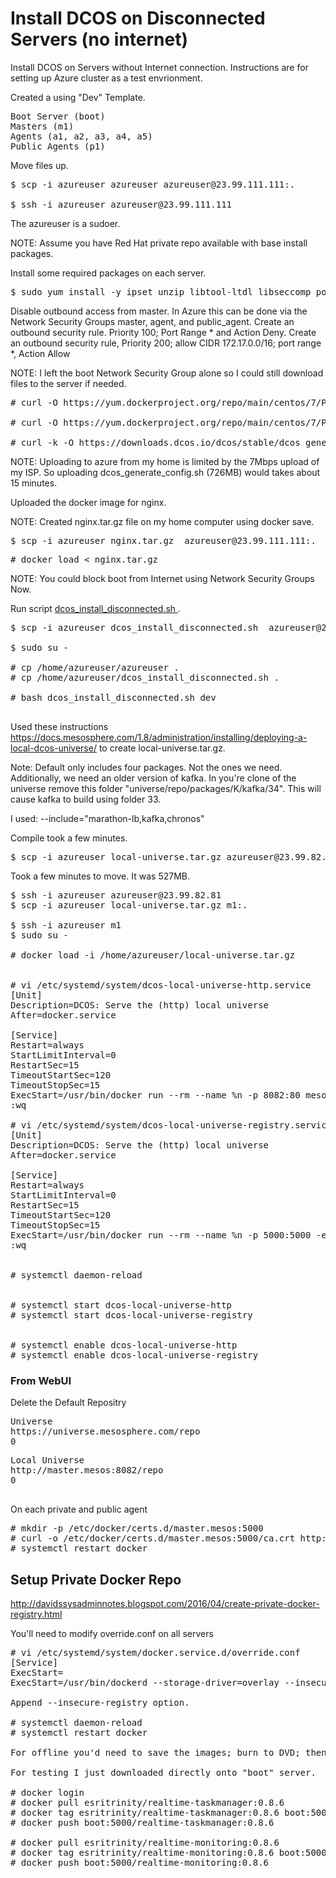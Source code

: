 # Install DCOS on Disconnected Servers (no internet)

Install DCOS on Servers without Internet connection. Instructions are for setting up Azure cluster as a test envrionment.

Created a using "Dev" Template.

<pre>
Boot Server (boot)
Masters (m1)
Agents (a1, a2, a3, a4, a5)
Public Agents (p1)
</pre>

Move files up.

<pre>
$ scp -i azureuser azureuser azureuser@23.99.111.111:.

$ ssh -i azureuser azureuser@23.99.111.111
</pre>

The azureuser is a sudoer.

NOTE: Assume you have Red Hat private repo available with base install packages.

Install some required packages on each server.

<pre>
$ sudo yum install -y ipset unzip libtool-ltdl libseccomp policycoreutils-python
</pre>

Disable outbound access from master.  In Azure this can be done via the Network Security Groups master, agent, and public_agent.
Create an outbound security rule. Priority 100; Port Range * and Action Deny.
Create an outbound security rule, Priority 200; allow CIDR 172.17.0.0/16; port range *, Action Allow


NOTE: I left the boot Network Security Group alone so I could still download files to the server if needed.

<pre>
<boot># curl -O https://yum.dockerproject.org/repo/main/centos/7/Packages/docker-engine-selinux-1.12.4-1.el7.centos.noarch.rpm

<boot># curl -O https://yum.dockerproject.org/repo/main/centos/7/Packages/docker-engine-1.12.4-1.el7.centos.x86_64.rpm

<boot># curl -k -O https://downloads.dcos.io/dcos/stable/dcos_generate_config.sh
</pre>

NOTE: Uploading to azure from my home is limited by the 7Mbps upload of my ISP.  So uploading dcos_generate_config.sh (726MB) would takes about 15 minutes. 

Uploaded the docker image for nginx. 

NOTE: Created nginx.tar.gz file on my home computer using docker save.  

<pre>
$ scp -i azureuser nginx.tar.gz  azureuser@23.99.111.111:.
</pre>

<pre>
# docker load < nginx.tar.gz
</pre>

NOTE: You could block boot from Internet using Network Security Groups Now.

Run script <a href="../master/dcos/install_dcos_disconnected.sh"> dcos_install_disconnected.sh </a>.

<pre>
$ scp -i azureuser dcos_install_disconnected.sh  azureuser@23.99.111.111:.

$ sudo su -

# cp /home/azureuser/azureuser .
# cp /home/azureuser/dcos_install_disconnected.sh .

# bash dcos_install_disconnected.sh dev

</pre>


Used these instructions https://docs.mesosphere.com/1.8/administration/installing/deploying-a-local-dcos-universe/ to create local-universe.tar.gz.

Note: Default only includes four packages. Not the ones we need.  Additionally, we need an older version of kafka. In you're clone of the universe remove this folder "universe/repo/packages/K/kafka/34".  This will cause kafka to build using folder 33.

I used: --include="marathon-lb,kafka,chronos"

Compile took a few minutes.
<pre>
$ scp -i azureuser local-universe.tar.gz azureuser@23.99.82.81:.
</pre>

Took a few minutes to move.  It was 527MB.

<pre>
$ ssh -i azureuser azureuser@23.99.82.81
$ scp -i azureuser local-universe.tar.gz m1:.

$ ssh -i azureuser m1
$ sudo su - 

# docker load -i /home/azureuser/local-universe.tar.gz


# vi /etc/systemd/system/dcos-local-universe-http.service
[Unit]
Description=DCOS: Serve the (http) local universe
After=docker.service

[Service]
Restart=always
StartLimitInterval=0
RestartSec=15
TimeoutStartSec=120
TimeoutStopSec=15
ExecStart=/usr/bin/docker run --rm --name %n -p 8082:80 mesosphere/universe nginx -g "daemon off;"
:wq

# vi /etc/systemd/system/dcos-local-universe-registry.service
[Unit]
Description=DCOS: Serve the (http) local universe
After=docker.service

[Service]
Restart=always
StartLimitInterval=0
RestartSec=15
TimeoutStartSec=120
TimeoutStopSec=15
ExecStart=/usr/bin/docker run --rm --name %n -p 5000:5000 -e REGISTRY_HTTP_TLS_CERTIFICATE=/certs/domain.crt -e REGISTRY_HTTP_TLS_KEY=/certs/domain.key mesosphere/universe registry serve /etc/docker/registry/config.yml
:wq


# systemctl daemon-reload


# systemctl start dcos-local-universe-http
# systemctl start dcos-local-universe-registry


# systemctl enable dcos-local-universe-http
# systemctl enable dcos-local-universe-registry
</pre>


### From WebUI

Delete the Default Repositry

<pre>
Universe
https://universe.mesosphere.com/repo
0
</pre>

<pre>
Local Universe
http://master.mesos:8082/repo
0

</pre>
On each private and public agent

<pre>
# mkdir -p /etc/docker/certs.d/master.mesos:5000
# curl -o /etc/docker/certs.d/master.mesos:5000/ca.crt http://master.mesos:8082/certs/domain.crt
# systemctl restart docker
</pre>



## Setup Private Docker Repo

http://davidssysadminnotes.blogspot.com/2016/04/create-private-docker-registry.html

You'll need to modify override.conf on all servers
<pre>
# vi /etc/systemd/system/docker.service.d/override.conf
[Service]
ExecStart=
ExecStart=/usr/bin/dockerd --storage-driver=overlay --insecure-registry boot:5000

Append --insecure-registry option.

# systemctl daemon-reload
# systemctl restart docker

For offline you'd need to save the images; burn to DVD; then load the images.

For testing I just downloaded directly onto "boot" server.

# docker login
# docker pull esritrinity/realtime-taskmanager:0.8.6
# docker tag esritrinity/realtime-taskmanager:0.8.6 boot:5000/esritrinity/realtime-taskmanager:0.8.6
# docker push boot:5000/realtime-taskmanager:0.8.6 

# docker pull esritrinity/realtime-monitoring:0.8.6
# docker tag esritrinity/realtime-monitoring:0.8.6 boot:5000/esritrinity/realtime-monitoring:0.8.6
# docker push boot:5000/realtime-monitoring:0.8.6 
</pre>



